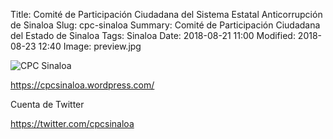Title: Comité de Participación Ciudadana del Sistema Estatal Anticorrupción de Sinaloa
Slug: cpc-sinaloa
Summary: Comité de Participación Ciudadana del Estado de Sinaloa
Tags: Sinaloa
Date: 2018-08-21 11:00
Modified: 2018-08-23 12:40
Image: preview.jpg

<img class="img-fluid" src="sinaloa.jpg" alt="CPC Sinaloa">

<https://cpcsinaloa.wordpress.com/>

Cuenta de Twitter

<https://twitter.com/cpcsinaloa>
 

